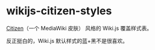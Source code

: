 # wikijs-citizen-styles
[Citizen](https://github.com/StarCitizenTools/mediawiki-skins-Citizen/)（一个 MediaWiki 皮肤） 风格的 Wiki.js 覆盖样式表。

反正挺白的，Wiki.js 默认样式的蓝+黑不是很喜欢。
